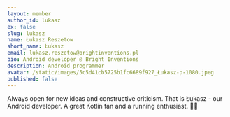 ```yaml
---
layout: member
author_id: lukasz
ex: false
slug: lukasz
name: Łukasz Reszetow
short_name: Łukasz
email: lukasz.reszetow@brightinventions.pl
bio: Android developer @ Bright Inventions
description: Android programmer
avatar: /static/images/5c5d41cb5725b1fc6689f927_Łukasz-p-1080.jpeg
published: false
---
```

Always open for new ideas and constructive criticism. That is Łukasz - our Android developer. A great Kotlin fan and a running enthusiast. 🏃🏻